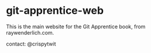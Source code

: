 
# git-apprentice-web

This is the main website for the Git Apprentice book, from raywenderlich.com.

contact: @crispytwit
